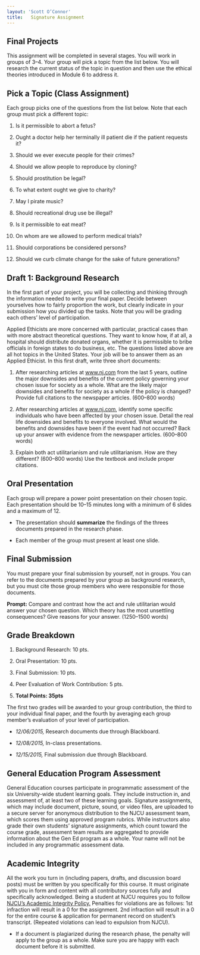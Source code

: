 ```yaml
---
layout: 'Scott O’Connor'
title:   Signature Assignment 
---
```


Final Projects
--------------

This assignment will be completed in several stages. You will work in
groups of 3–4. Your group will pick a topic from the list below. You
will research the current status of the topic in question and then use
the ethical theories introduced in Module 6 to address it.

Pick a Topic (Class Assignment)
-------------------------------

Each group picks one of the questions from the list below. Note that
each group must pick a different topic:

1.  Is it permissible to abort a fetus?

2.  Ought a doctor help her terminally ill patient die if the patient
    requests it?

3.  Should we ever execute people for their crimes?

4.  Should we allow people to reproduce by cloning?

5.  Should prostitution be legal?

6.  To what extent ought we give to charity?

7.  May I pirate music?

8.  Should recreational drug use be illegal?

9.  Is it permissible to eat meat?

10. On whom are we allowed to perform medical trials?

11. Should corporations be considered persons?

12. Should we curb climate change for the sake of future generations?

Draft 1: Background Research
----------------------------

In the first part of your project, you will be collecting and thinking
through the information needed to write your final paper. Decide between
yourselves how to fairly proportion the work, but clearly indicate in
your submission how you divided up the tasks. Note that you will be
grading each others’ level of participation.

Applied Ethicists are more concerned with particular, practical cases
than with more abstract theoretical questions. They want to know how, if
at all, a hospital should distribute donated organs, whether it is
permissible to bribe officials in foreign states to do business, etc.
The questions listed above are all hot topics in the United States. Your
job will be to answer them as an Applied Ethicist. In this first draft,
write three short documents:

1.  After researching articles at www.nj.com from the last 5 years,
    outline the major downsides and benefits of the current policy
    governing your chosen issue for society as a whole. What are the
    likely major downsides and benefits for society as a whole if the
    policy is changed? Provide full citations to the newspaper articles.
    (600–800 words)

2.  After researching articles at www.nj.com, identify some specific
    individuals who have been affected by your chosen issue. Detail the
    real life downsides and benefits to everyone involved. What would
    the benefits and downsides have been if the event had not occurred?
    Back up your answer with evidence from the newspaper articles.
    (600–800 words)

3.  Explain both act utilitarianism and rule utilitarianism. How are
    they different? (600–800 words) Use the textbook and include
    proper citations.

Oral Presentation
-----------------

Each group will prepare a power point presentation on their chosen
topic. Each presentation should be 10–15 minutes long with a minimum of
6 slides and a maximum of 12.

-   The presentation should **summarize** the findings of the threes
    documents prepared in the research phase.

-   Each member of the group must present at least one slide.

Final Submission
----------------

You must prepare your final submission by yourself, not in groups. You
can refer to the documents prepared by your group as background
research, but you must cite those group members who were responsible for
those documents.

**Prompt:** Compare and contrast how the act and rule utilitarian would
answer your chosen question. Which theory has the most unsettling
consequences? Give reasons for your answer. (1250–1500 words)

Grade Breakdown
---------------

1.  Background Research: 10 pts.

2.  Oral Presentation: 10 pts.

3.  Final Submission: 10 pts.

4.  Peer Evaluation of Work Contribution: 5 pts.

5.  **Total Points: 35pts**

The first two grades will be awarded to your group contribution, the
third to your individual final paper, and the fourth by averaging each
group member’s evaluation of your level of participation.

-   *12/06/2015,* Research documents due through Blackboard.

-   *12/08/2015,* In-class presentations.

-   *12/15/2015,* Final submission due through Blackboard.

General Education Program Assessment
------------------------------------

General Education courses participate in programmatic assessment of the
six University-wide student learning goals. They include instruction in,
and assessment of, at least two of these learning goals. Signature
assignments, which may include document, picture, sound, or video files,
are uploaded to a secure server for anonymous distribution to the NJCU
assessment team, which scores them using approved program rubrics. While
instructors also grade their own students’ signature assignments, which
count toward the course grade, assessment team results are aggregated to
provide information about the Gen Ed program as a whole. Your name will
not be included in any programmatic assessment data.

Academic Integrity
------------------

All the work you turn in (including papers, drafts, and discussion board
posts) must be written by you specifically for this course. It must
originate with you in form and content with all contributory sources
fully and specifically acknowledged. Being a student at NJCU requires
you to follow [NJCU’s Academic Integrity
Policy.](http://www.njcu.edu/uploadedFiles/About_NJCU/Governance_and_Organization/University_Senate/Policies/Academic%20INTEGRITY%20POLICY%20FINAL%202-04.pdf)
Penalties for violations are as follows: 1st infraction will result in a
0 for the assignment. 2nd infraction will result in a 0 for the entire
course & application for permanent record on student’s transcript.
(Repeated violations can lead to expulsion from NJCU).

-   If a document is plagiarized during the research phase, the penalty
    will apply to the group as a whole. Make sure you are happy with
    each document before it is submitted.
